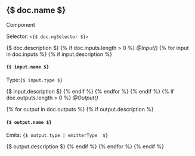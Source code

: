 ## {$ doc.name $}
<span class="badge badge-warning">Component</span>

Selector: `<{$ doc.ngSelector $}>`

{$ doc.description $}
{% if doc.inputs.length > 0 %}
*@Input()*
{% for input in doc.inputs %}
{% if input.description %}
#### `{$ input.name $}`
Type:`{$ input.type $}`

{$ input.description $}
{% endif %}
{% endfor %}
{% endif %}
{% if doc.outputs.length > 0 %}
*@Output()*

{% for output in doc.outputs %}
{% if output.description %}
#### `{$ output.name $}`
Emits: `{$ output.type | emitterType  $}`

{$ output.description $}
{% endif %}
{% endfor %}
{% endif %}

